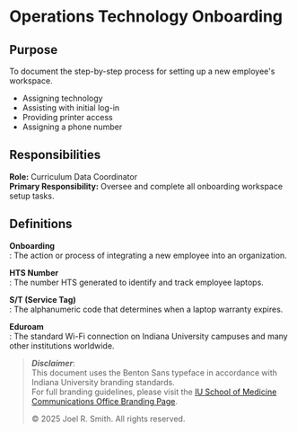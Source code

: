 # Operations Technology Onboarding

## Purpose

To document the step-by-step process for setting up a new employee's workspace.

- Assigning technology
- Assisting with initial log-in  
- Providing printer access  
- Assigning a phone number

## Responsibilities

**Role:** Curriculum Data Coordinator  
**Primary Responsibility:** Oversee and complete all onboarding workspace setup tasks.

## Definitions

**Onboarding**  
: The action or process of integrating a new employee into an organization.

**HTS Number**  
: The number HTS generated to identify and track employee laptops.

**S/T (Service Tag)**  
: The alphanumeric code that determines when a laptop warranty expires.

**Eduroam**  
: The standard Wi-Fi connection on Indiana University campuses and many other institutions worldwide.

> _**Disclaimer**_:  
> This document uses the Benton Sans typeface in accordance with Indiana University branding standards.  
> For full branding guidelines, please visit the [IU School of Medicine Communications Office Branding Page](https://medicine.iu.edu/brand).  
>
> © 2025 Joel R. Smith. All rights reserved. 